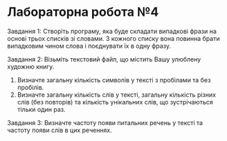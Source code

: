 # Лабораторна робота №4

Завдання 1:
Створіть програму, яка буде складати випадкові фрази на основі трьох
списків зі словами. З кожного списку вона повинна брати випадковим чином
слова і поєднувати їх в одну фразу.

Завдання 2:
Візьміть текстовий файл, що містить Вашу улюблену художню книгу.
1. Визначте загальну кількість символів у тексті з пробілами та без
пробілів.
2. Визначте загальну кількість слів у тексті, загальну кількість різних слів
(без повторів) та кількість унікальних слів, що зустрічаються тільки один раз.
 
Завдання 3:
Визначте частоту появи питальних речень у тексті та частоту
появи слів в цих реченнях.